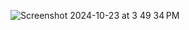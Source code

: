 ![Screenshot 2024-10-23 at 3 49 34 PM](https://github.com/user-attachments/assets/e5e19457-9a6b-49bd-8c07-49985dda7413)
